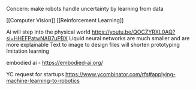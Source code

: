 
Concern: make robots handle uncertainty by learning from data

[[Computer Vision]]
[[Reinforcement Learning]]

Ai will step into the physical world
https://youtu.be/QOCZYRXL0AQ?si=HHEFPatwNAB7uPBX
Liquid neural networks are much smaller and are more explainable
Text to image to design files will shorten prototyping
Imitation learning

embodied ai - https://embodied-ai.org/

YC request for startups
https://www.ycombinator.com/rfs#applying-machine-learning-to-robotics
